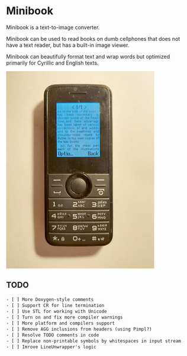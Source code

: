 # Minibook

Minibook is a text-to-image converter. 

Minibook can be used to read books on dumb cellphones that does not have a text reader, but has a built-in image viewer.

Minibook can beautifully format text and wrap words but optimized primarily for Cyrillic and English texts.

![Sample](./doc/sample.jpg)

## TODO
```
- [ ] More Doxygen-style comments
- [ ] Support CR for line termination
- [ ] Use STL for working with Unicode
- [ ] Turn on and fix more compiler warnings
- [ ] More platform and compilers support
- [ ] Remove AGG inclusions from headers (using Pimpl?)
- [ ] Resolve TODO comments in code
- [ ] Replace non-printable symbols by whitespaces in input stream
- [ ] Imrove LineUnwrapper's logic

